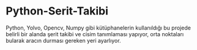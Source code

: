 # Python-Serit-Takibi
Python, Yolvo, Opencv, Numpy gibi kütüphanelerin kullanıldığı bu projede belirli bir alanda şerit takibi ve cisim tanımlaması yapıyor, orta noktaları bularak aracın durması gereken yeri ayarlıyor.
